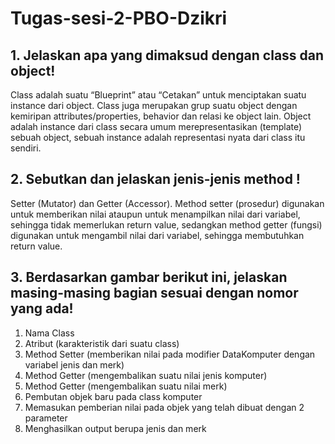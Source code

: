 # Tugas-sesi-2-PBO-Dzikri
## 1. Jelaskan apa yang dimaksud dengan class dan object!
Class adalah suatu “Blueprint” atau “Cetakan” untuk menciptakan suatu instance dari object. Class juga merupakan grup suatu object dengan kemiripan attributes/properties, behavior dan relasi ke object lain. Object adalah instance dari class secara umum merepresentasikan (template) sebuah object, sebuah instance adalah representasi nyata dari class itu sendiri.
## 2. Sebutkan dan jelaskan jenis-jenis method !
Setter (Mutator) dan Getter (Accessor). Method setter (prosedur) digunakan untuk memberikan nilai ataupun untuk menampilkan nilai dari variabel, sehingga tidak memerlukan return value, sedangkan method getter (fungsi) digunakan untuk mengambil nilai dari variabel, sehingga membutuhkan return value.
## 3. Berdasarkan gambar berikut ini, jelaskan masing-masing bagian sesuai dengan nomor yang ada!
1. Nama Class
2. Atribut (karakteristik dari suatu class)
3. Method Setter (memberikan nilai pada modifier DataKomputer dengan variabel jenis dan merk)
4. Method Getter (mengembalikan suatu nilai jenis komputer)
5. Method Getter (mengembalikan suatu nilai merk)
6. Pembutan objek baru pada class komputer
7. Memasukan pemberian nilai pada objek yang telah dibuat dengan 2 parameter
8. Menghasilkan output berupa jenis dan merk
